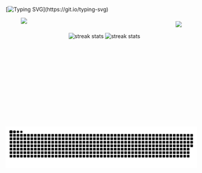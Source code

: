 [![Typing SVG](https://readme-typing-svg.herokuapp.com?font=VT323&weight=600&size=30&duration=4500&pause=500&color=671C95&width=1200&height=200&lines=Welcome!+Thank+you+for+coming+to+see+me+and+my+creations.;I'm+Leon+Shabani%2C+a+full-stack+developer+with+a+keen+eye+for+detail.;+I+am+a+fast+learner+and+always+eager+to+expand+my+knowledge+and+skills.;Who's+always+ready+to+take+on+new+and+exciting+projects.;I+am+well-equipped+to+tackle+any+project+that+comes+my+way.;My+goal+is+to+make+every+project+unique%2C+and;to+deliver+the+best+possible+product+to+my+clients.;Dedicated+to+bringing+unique+ideas+to+life.)](https://git.io/typing-svg)

<figure >
    <img style="height: 30vw;" align="left" src="https://media.discordapp.net/attachments/1064573636578656336/1076117528914432101/oie_RVTtol4sQaJA.png">
</figure>

###

<figure>
    <img align="right" src="https://visitor-badge.laobi.icu/badge?page_id=l3.l3&left_color=darkgreen&right_color=purple&left_text=Visitors" />
</figure>

<br>
    
<figure align=center>
    <img width=50% src="https://streak-stats.demolab.com?user=l3on06&theme=shadow-purple&border_radius=50" alt="streak stats"/>
    <img width=50% src="https://github-readme-stats.vercel.app/api?username=l3on06&show_icons=true&theme=jolly&border_radius=50" alt="streak stats"/>
    
</figure>

###

![snake gif](https://github.com/l3on06/l3on06/blob/output/github-contribution-grid-snake-dark.svg)
